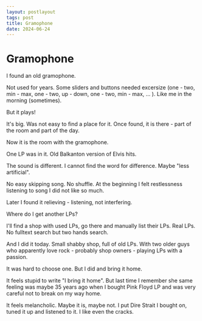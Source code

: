 ```yaml
---
layout: postlayout
tags: post
title: Gramophone
date: 2024-06-24
---
```


# Gramophone

I found an old gramophone.

Not used for years. Some sliders and buttons needed excersize (one - two, min - max, one - two, up - down, one - two, min - max, … ). Like me in the morning (sometimes).

But it plays!

It's big. Was not easy to find a place for it. Once found, it is there - part of the room and part of the day.

Now it is the room with the gramophone.

One LP was in it. Old Balkanton version of Elvis hits.

The sound is different. I cannot find the word for difference. Maybe "less artificial".

No easy skipping song. No shuffle. At the beginning I felt restlessness listening to song I did not like so much.

Later I found it relieving - listening, not interfering.

Where do I get another LPs?

I'll find a shop with used LPs, go there and manually list their LPs. Real LPs. No fulltext search but two hands search.

And I did it today. Small shabby shop, full of old LPs. With two older guys who apparently love rock - probably shop owners - playing LPs with a passion. 

It was hard to choose one. But I did and bring it home. 

It feels stupid to write "I bring it home". But last time I remember she same feeling was maybe 35 years ago when I bought Pink Floyd LP and was very careful not to break on my way home. 

It feels melancholic. Maybe it is, maybe not. I put Dire Strait I bought on, tuned it up and listened to it. I like even the cracks.
